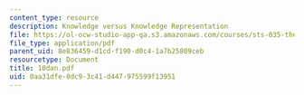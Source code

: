 ```yaml
---
content_type: resource
description: Knowledge versus Knowledge Representation
file: https://ol-ocw-studio-app-qa.s3.amazonaws.com/courses/sts-035-the-history-of-computing-spring-2004/0aa31dfe0dc93c41d447975599f13951_10dan.pdf
file_type: application/pdf
parent_uid: 8e836459-d1cd-f190-d0c4-1a7b25809ceb
resourcetype: Document
title: 10dan.pdf
uid: 0aa31dfe-0dc9-3c41-d447-975599f13951
---
```

